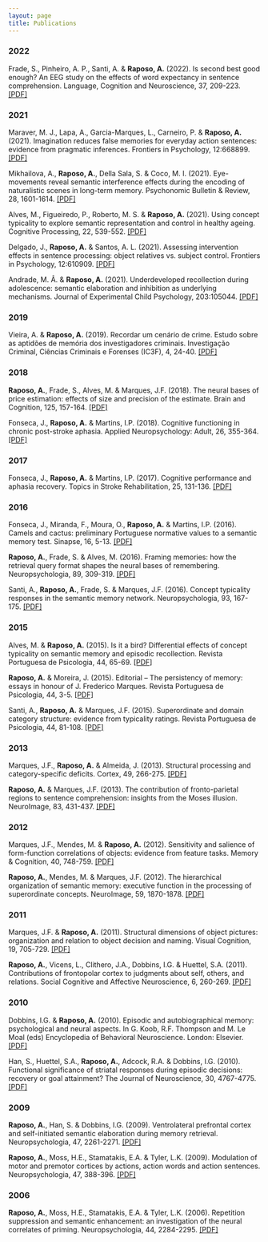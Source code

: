 ```yaml
---
layout: page
title: Publications
---
```


### 2022

Frade, S., Pinheiro, A. P., Santi, A. & **Raposo, A.** (2022). Is second best good enough? An EEG study on the effects of word expectancy in sentence comprehension. Language, Cognition and Neuroscience, 37, 209-223. [[PDF]](/public/Frade_etal_22_EEG_word_expectancy.pdf)

### 2021

Maraver, M. J., Lapa, A., Garcia-Marques, L., Carneiro, P. & **Raposo, A.** (2021). Imagination reduces false memories for everyday action sentences: evidence from pragmatic inferences. Frontiers in Psychology, 12:668899. [[PDF]](/public/Maraver_etal_21_false_memories_PI.pdf)

Mikhailova, A., **Raposo, A.**, Della Sala, S. & Coco, M. I. (2021). Eye-movements reveal semantic interference effects during the encoding of naturalistic scenes in long-term memory. Psychonomic Bulletin & Review, 28, 1601-1614. [[PDF]](/public/Mikhailova_etal_21_eye_movements_semantic_interference.pdf)

Alves, M., Figueiredo, P., Roberto, M. S. & **Raposo, A.** (2021). Using concept typicality to explore semantic representation and control in healthy ageing. Cognitive Processing, 22, 539-552. [[PDF]](/public/Alves_etal_21_typicality_ageing.pdf)

Delgado, J., **Raposo, A.** & Santos, A. L. (2021). Assessing intervention effects in sentence processing: object relatives vs. subject control. Frontiers in Psychology, 12:610909. [[PDF]](/public/Delgado_etal_21_relatives_control.pdf)

Andrade, M. Â. & **Raposo, A.** (2021). Underdeveloped recollection during adolescence: semantic elaboration and inhibition as underlying mechanisms. Journal of Experimental Child Psychology, 203:105044. [[PDF]](/public/Andrade_Raposo_21_adolescents.pdf)

### 2019

Vieira, A. & **Raposo, A.** (2019). Recordar um cenário de crime. Estudo sobre as aptidões de memória dos investigadores criminais. Investigação Criminal, Ciências Criminais e Forenses (IC3F), 4, 24-40. [[PDF]](/public/Vieira_Raposo_19_crime.pdf)

### 2018

**Raposo, A.**, Frade, S., Alves, M. & Marques, J.F. (2018). The neural bases of price estimation: effects of size and precision of the estimate. Brain and Cognition, 125, 157-164. [[PDF]](/public/Raposo_etal_18_prices.pdf)

Fonseca, J., **Raposo, A.** & Martins, I.P. (2018). Cognitive functioning in chronic post-stroke aphasia. Applied Neuropsychology: Adult, 26, 355-364. [[PDF]](/public/Fonseca_etal_18_chronic_aphasia.pdf)

### 2017

Fonseca, J., **Raposo, A.** & Martins, I.P. (2017). Cognitive performance and aphasia recovery. Topics in Stroke Rehabilitation, 25, 131-136. [[PDF]](/public/Fonseca_etal_17_aphasia_recovery.pdf)

### 2016

Fonseca, J., Miranda, F., Moura, O., **Raposo, A.** & Martins, I.P. (2016). Camels and cactus: preliminary Portuguese normative values to a semantic memory test. Sinapse, 16, 5-13. [[PDF]](/public/Fonseca_etal_16_Camel_Cactus.pdf)

**Raposo, A.**, Frade, S. & Alves, M. (2016). Framing memories: how the retrieval query format shapes the neural bases of remembering. Neuropsychologia, 89, 309-319. [[PDF]](/public/Raposo_etal_16_framing.pdf)

Santi, A., **Raposo, A.**, Frade, S. & Marques, J.F. (2016). Concept typicality responses in the semantic memory network. Neuropsychologia, 93, 167-175. [[PDF]](/public/Santi_etal_16_concept_typicality.pdf)

### 2015

Alves, M. & **Raposo, A.** (2015). Is it a bird? Differential effects of concept typicality on semantic memory and episodic recollection. Revista Portuguesa de Psicologia, 44, 65-69. [[PDF]](/public/Alves_Raposo_15_typicality_memory.pdf)

**Raposo, A.** & Moreira, J. (2015). Editorial – The persistency of memory: essays in honour of J. Frederico Marques. Revista Portuguesa de Psicologia, 44, 3-5. [[PDF]](/public/Raposo_Moreira_15_Editorial.pdf)

Santi, A., **Raposo, A.** & Marques, J.F. (2015). Superordinate and domain category structure: evidence from typicality ratings. Revista Portuguesa de Psicologia, 44, 81-108. [[PDF]](/public/Santi_etal_15_typicality_ratings.pdf)

### 2013

Marques, J.F., **Raposo, A.** & Almeida, J. (2013). Structural processing and category-specific deficits. Cortex, 49, 266-275. [[PDF]](/public/Marques_etal_13_struct_categories.pdf)

**Raposo, A.** & Marques, J.F. (2013). The contribution of fronto-parietal regions to sentence comprehension: insights from the Moses illusion. NeuroImage, 83, 431-437. [[PDF]](/public/Raposo_Marques_13_sem_illusions.pdf)

### 2012

Marques, J.F., Mendes, M. & **Raposo, A.** (2012). Sensitivity and salience of form-function correlations of objects: evidence from feature tasks. Memory & Cognition, 40, 748-759. [[PDF]](/public/Marques_etal_12_form_function.pdf)

**Raposo, A.**, Mendes, M. & Marques, J.F. (2012). The hierarchical organization of semantic memory: executive function in the processing of superordinate concepts. NeuroImage, 59, 1870-1878. [[PDF]](/public/Raposo_etal_12_superordinate.pdf)

### 2011

Marques, J.F. & **Raposo, A.** (2011). Structural dimensions of object pictures: organization and relation to object decision and naming. Visual Cognition, 19, 705-729. [[PDF]](/public/Marques_Raposo_11_structural_dimensions.pdf)

**Raposo, A.**, Vicens, L., Clithero, J.A., Dobbins, I.G. & Huettel, S.A. (2011). Contributions of frontopolar cortex to judgments about self, others, and relations. Social Cognitive and Affective Neuroscience, 6, 260-269. [[PDF]](/public/Raposo_etal_11_frontopolar.pdf)

### 2010

Dobbins, I.G. & **Raposo, A.** (2010). Episodic and autobiographical memory: psychological and neural aspects. In G. Koob, R.F. Thompson and M. Le Moal (eds) Encyclopedia of Behavioral Neuroscience. London: Elsevier. [[PDF]](/public/Dobbins_Raposo_10_BEVN.pdf)

Han, S., Huettel, S.A., **Raposo, A.**, Adcock, R.A. & Dobbins, I.G. (2010). Functional significance of striatal responses during episodic decisions: recovery or goal attainment? The Journal of Neuroscience, 30, 4767-4775. [[PDF]](/public/Han_etal_10_reward.pdf)

### 2009

**Raposo, A.**, Han, S. & Dobbins, I.G. (2009). Ventrolateral prefrontal cortex and self-initiated semantic elaboration during memory retrieval. Neuropsychologia, 47, 2261-2271. [[PDF]](/public/Raposo_etal_09_sem_elaboration.pdf)

**Raposo, A.**, Moss, H.E., Stamatakis, E.A. & Tyler, L.K. (2009). Modulation of motor and premotor cortices by actions, action words and action sentences. Neuropsychologia, 47, 388-396. [[PDF]](/public/Raposo_etal_09_actions.pdf)

### 2006

**Raposo, A.**, Moss, H.E., Stamatakis, E.A. & Tyler, L.K. (2006). Repetition suppression and semantic enhancement: an investigation of the neural correlates of priming. Neuropsychologia, 44, 2284-2295. [[PDF]](/public/Raposo_etal_06_priming.pdf)
